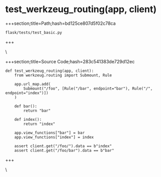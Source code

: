 



# test_werkzeug_routing(app, client)
  
+++section;title=Path;hash=bd125ce807d5f02c78ca

`flask/tests/test_basic.py`
  
+++

\
  
+++section;title=Source Code;hash=283c541383de729d12ec
```
def test_werkzeug_routing(app, client):
    from werkzeug.routing import Submount, Rule

    app.url_map.add(
        Submount("/foo", [Rule("/bar", endpoint="bar"), Rule("/", endpoint="index")])
    )

    def bar():
        return "bar"

    def index():
        return "index"

    app.view_functions["bar"] = bar
    app.view_functions["index"] = index

    assert client.get("/foo/").data == b"index"
    assert client.get("/foo/bar").data == b"bar"
```  
+++

\
